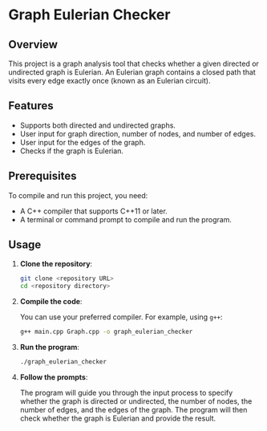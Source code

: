 # Graph Eulerian Checker

## Overview

This project is a graph analysis tool that checks whether a given directed or undirected graph is Eulerian. An Eulerian graph contains a closed path that visits every edge exactly once (known as an Eulerian circuit).

## Features

- Supports both directed and undirected graphs.
- User input for graph direction, number of nodes, and number of edges.
- User input for the edges of the graph.
- Checks if the graph is Eulerian.

## Prerequisites

To compile and run this project, you need:

- A C++ compiler that supports C++11 or later.
- A terminal or command prompt to compile and run the program.

## Usage

1. **Clone the repository**:

    ```bash
    git clone <repository URL>
    cd <repository directory>
    ```

2. **Compile the code**:

    You can use your preferred compiler. For example, using `g++`:

    ```bash
    g++ main.cpp Graph.cpp -o graph_eulerian_checker
    ```

3. **Run the program**:

    ```bash
    ./graph_eulerian_checker
    ```

4. **Follow the prompts**:

    The program will guide you through the input process to specify whether the graph is directed or undirected, the number of nodes, the number of edges, and the edges of the graph. The program will then check whether the graph is Eulerian and provide the result.
